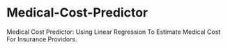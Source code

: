 # Medical-Cost-Predictor
Medical Cost Predictor: Using Linear Regression To Estimate Medical Cost For Insurance Providors.
